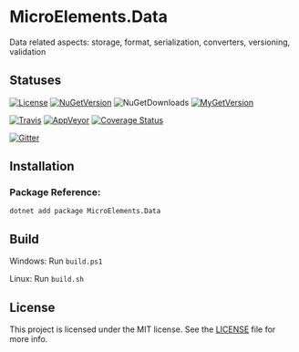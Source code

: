 # MicroElements.Data
Data related aspects: storage, format, serialization, converters, versioning, validation 

## Statuses
[![License](https://img.shields.io/github/license/micro-elements/MicroElements.Data.svg)](https://raw.githubusercontent.com/micro-elements/MicroElements.Data/master/LICENSE)
[![NuGetVersion](https://img.shields.io/nuget/v/MicroElements.Data.svg)](https://www.nuget.org/packages/MicroElements.Data)
![NuGetDownloads](https://img.shields.io/nuget/dt/MicroElements.Data.svg)
[![MyGetVersion](https://img.shields.io/myget/micro-elements/v/MicroElements.Data.svg)](https://www.myget.org/feed/micro-elements/package/nuget/MicroElements.Data)

[![Travis](https://img.shields.io/travis/micro-elements/MicroElements.Data/master.svg?logo=travis)](https://travis-ci.org/micro-elements/MicroElements.Data)
[![AppVeyor](https://img.shields.io/appveyor/ci/micro-elements/microelements-data.svg?logo=appveyor)](https://ci.appveyor.com/project/micro-elements/microelements-data)
[![Coverage Status](https://img.shields.io/coveralls/micro-elements/MicroElements.Data.svg)](https://coveralls.io/r/micro-elements/MicroElements.Data)

[![Gitter](https://img.shields.io/gitter/room/micro-elements/MicroElements.Data.svg)](https://gitter.im/micro-elements/MicroElements.Data)

## Installation

### Package Reference:

```
dotnet add package MicroElements.Data
```

## Build
Windows: Run `build.ps1`

Linux: Run `build.sh`

## License
This project is licensed under the MIT license. See the [LICENSE] file for more info.


[LICENSE]: https://raw.githubusercontent.com/micro-elements/MicroElements.Data/master/LICENSE
